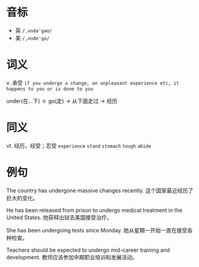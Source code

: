 # 音标

- 英 `/ˌʌndəˈgəʊ/`
- 美 `/,ʌndɚ'ɡo/`

# 词义

v. 承受
`if you undergo a change, an unpleasant experience etc, it happens to you or is done to you`



under(在…下) ＋ go(走) → 从下面走过 → 经历

# 同义

vt. 经历，经受；忍受
`experience` `stand` `stomach` `tough` `abide`

# 例句

The country has undergone massive changes recently.
这个国家最近经历了巨大的变化。

He has been released from prison to undergo medical treatment in the United States.
他获释出狱去美国接受治疗。

She has been undergoing tests since Monday.
她从星期一开始一直在接受各种检查。

Teachers should be expected to undergo mid-career training and development.
教师应该参加中期职业培训和发展活动。


